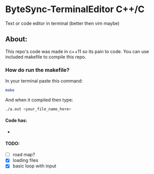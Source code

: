 # ByteSync-TerminalEditor C++/C
Text or code editor in terminal (better then vim maybe)
## About:
This repo's code was made in c++11 so its pain to code.
You can use included makefile to compile this repo.
### How do run the makefile?
In your terminal paste this command:
```zsh
make
```
And when it compiled then type:
```zsh
./a.out <your_file_name_here>
```
#### Code has:
- 
#### TODO:
- [ ] road map?
- [x] loading files
- [x] basic loop with input

